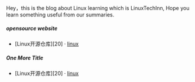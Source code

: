 Hey，this is the blog about Linux learning which is LinuxTechInn, Hope you learn something useful from our summaries.

##### opensource website

- [Linux开源仓库][20] · [linux](https://github.com/torvalds/linux)

##### One More Title

- [Linux开源仓库][20] · [linux](https://github.com/torvalds/linux)

<!--
- [LinuxTechInn][19] · 2018
-->